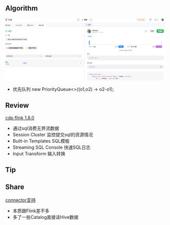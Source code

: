 ## Algorithm
![算法](../../images/temp/sisyphus-2023-02-11-lc.png)
* 优先队列 new PriorityQueue<>((o1,o2) -> o2-o1);
## Review
[cdp flink 1.8.0](https://docs.cloudera.com/csa/1.8.0/ssb-overview/topics/csa-ssb-key-features.html)
- 通过sql消费无界流数据
- Session Cluster 监控提交sql的资源情况
- Built-in Templates SQL模板
- Streaming SQL Console 快速SQL日志
- Input Transform 输入转换
## Tip

## Share
[connector支持](https://docs.cloudera.com/csa/1.8.0/ssb-connectors/topics/csa-ssb-connector-support.html)
- 本质跟Flink差不多
- 多了一些Catalog直接读Hive数据
